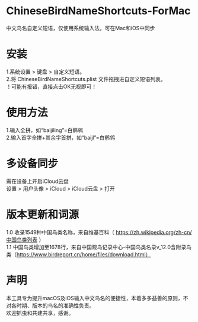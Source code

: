 # ChineseBirdNameShortcuts-ForMac
中文鸟名自定义短语，仅使用系统输入法，可在Mac和iOS中同步

# 安装
1.系统设置 > 键盘 > 自定义短语。<br>
2.将 ChineseBirdNameShortcuts.plist 文件拖拽进自定义短语列表。<br>
！可能有报错，直接点击OK无视即可！<br>

# 使用方法
1.输入全拼，如“baijiling”=白鹡鸰<br>
2.输入首字全拼+其余字首拼，如“baijl”=白鹡鸰<br>

# 多设备同步
需在设备上开启iCloud云盘<br>
设置 > 用户头像 > iCloud > iCloud云盘 > 打开<br>

# 版本更新和词源
1.0  收录1549种中国鸟类名称，来自维基百科（ https://zh.wikipedia.org/zh-cn/中国鸟类列表 ）<br>
1.1  中国鸟类增加至1678行，来自中国观鸟记录中心-中国鸟类名录v_12.0含附录鸟类（https://www.birdreport.cn/home/files/download.html）<br>

# 声明
本工具专为提升macOS及iOS输入中文鸟名的便捷性，本着多多益善的原则，不对各时期、版本的鸟名的准确性负责。<br>
欢迎抓虫和共建共享，感谢。<br>
